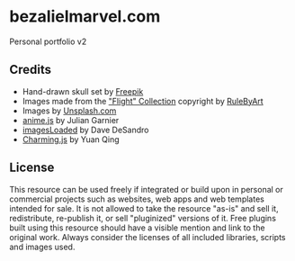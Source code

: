 # bezalielmarvel.com

Personal portfolio v2

## Credits

- Hand-drawn skull set by [Freepik](https://www.freepik.com/free-vector/set-of-hand-drawn-skulls_1389312.htm)
- Images made from the ["Flight" Collection](https://creativemarket.com/RuleByArt/468537-Flight) copyright by [RuleByArt](https://rulebyart.com/)
- Images by [Unsplash.com](https://unsplash.com/)
- [anime.js](http://anime-js.com/) by Julian Garnier
- [imagesLoaded](http://imagesloaded.desandro.com/) by Dave DeSandro
- [Charming.js](https://github.com/yuanqing/charming) by Yuan Qing

## License
This resource can be used freely if integrated or build upon in personal or commercial projects such as websites, web apps and web templates intended for sale. It is not allowed to take the resource "as-is" and sell it, redistribute, re-publish it, or sell "pluginized" versions of it. Free plugins built using this resource should have a visible mention and link to the original work. Always consider the licenses of all included libraries, scripts and images used.




